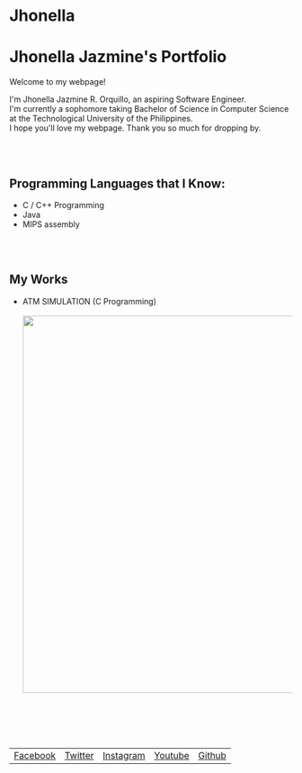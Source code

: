 # Jhonella
<!DOCTYPE html>
<html>
  <head>
	<link href="nella.css" rel="stylesheet">
  	<title>Nella's Portfolio</title>
  </head>
  <div class="topdiv">
    <h1>Jhonella Jazmine's Portfolio</h1><p class="welcome">Welcome to my webpage! </p>
    <p class="intro">I'm Jhonella Jazmine R. Orquillo, an aspiring Software Engineer. </br> I'm currently a sophomore taking Bachelor of Science in Computer Science at the Technological University of the Philippines.</br>I hope you'll love my webpage. Thank you so much for dropping by.</br></p></div>
</br></br>
<div class="container">
<h2 class="prog">Programming Languages that I Know: </h2>
<ul>
  <li class="progli"> C / C++ Programming </li>
  <li class="progli"> Java</li>
  <li class="progli"> MIPS assembly</li>
</ul>
</div>
</br></br>
<div class="container">
<h2 class="works">My Works</h2>
<ul>
  <li class="worksli"> ATM SIMULATION (C Programming)
    </br></br>
  <div class = "image_container">
                    <img class = "image"        src='https://i.postimg.cc/0Qg5kBjC/bankfront.png'  border='0'  width=670/></li>

</ul>
</div>

</br> </br>
</br> </br>
<table class="center">
  <tr>
    <td class="linkbutton"> <a        href="https://www.facebook.com/JhonellaJazz/" target="_blank">Facebook</a></td>
    <td class="linkbutton"><a        href="https://twitter.com/JhonellaJazmine" target="_blank">  Twitter </td></a>
    <td class="linkbutton"> <a        href="https://www.instagram.com/jhonellajazz/"target="_blank">Instagram </td></a>
    <td class="linkbutton"> <a        href="https://www.youtube.com/channel/UC_h_q4XisyYb9yplku_ApEg"target="_blank">Youtube </td></a>
    <td class="linkbutton"> <a        href="https://github.com/JhonellaJazmine"target="_blank">Github </td></a>
  </tr>
</table>

</br> </br>
</html>
